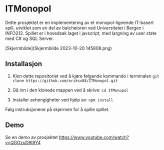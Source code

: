 # ITMonopol

Dette prosjektet er en implementering av et monopol-lignende IT-basert spill, utviklet som en del av batcheloren ved Universitetet i Bergen i INFO212.
Spillet er i hovedsak laget i javscript, med largning av user state med C# og SQL Server.

[Skjermbilde](Skjermbilde 2023-10-20 145808.png)


## Installasjon

1. Klon dette repositoriet ved å kjøre følgende kommando i terminalen
``
   git clone https://github.com/eriksv88/ITMonopol.git
``
2. Gå inn i den klonede mappen ved å skrive:
``
cd ITMonopol
``


4. Installer avhengigheter ved hjelp av:
``
npm install
``

Følg instruksjonene på skjermen for å spille spillet.

## Demo

Se en demo av prosjektet https://www.youtube.com/watch?v=QGOzuD9I8Y4
